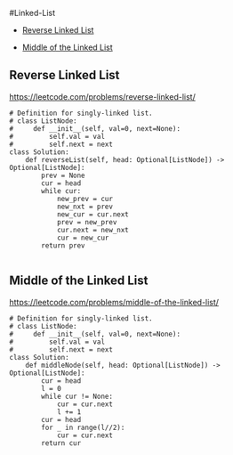 #Linked-List

+ [Reverse Linked List](#reverse-linked-list)

+ [Middle of the Linked List](#middle-of-the-linked-list)

## Reverse Linked List

<https://leetcode.com/problems/reverse-linked-list/>

```python3
# Definition for singly-linked list.
# class ListNode:
#     def __init__(self, val=0, next=None):
#         self.val = val
#         self.next = next
class Solution:
    def reverseList(self, head: Optional[ListNode]) -> Optional[ListNode]:
        prev = None
        cur = head
        while cur:
            new_prev = cur
            new_nxt = prev
            new_cur = cur.next
            prev = new_prev
            cur.next = new_nxt
            cur = new_cur
        return prev
            
```

## Middle of the Linked List

<https://leetcode.com/problems/middle-of-the-linked-list/>

```python3
# Definition for singly-linked list.
# class ListNode:
#     def __init__(self, val=0, next=None):
#         self.val = val
#         self.next = next
class Solution:
    def middleNode(self, head: Optional[ListNode]) -> Optional[ListNode]:
        cur = head
        l = 0
        while cur != None:
            cur = cur.next
            l += 1
        cur = head
        for _ in range(l//2):
            cur = cur.next
        return cur

```
